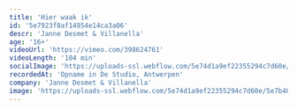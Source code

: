 ```yaml
---
title: 'Hier waak ik'
id: '5e7923f8af14954e14ca3a06'
descr: 'Janne Desmet & Villanella'
age: '16+'
videoUrl: 'https://vimeo.com/398624761'
videoLength: '104 min'
socialImage: 'https://uploads-ssl.webflow.com/5e74d1a9ef22355294c7d60e/5e7b402b28532f6dfd28e4a0_Hier%20waak%20ik%20.jpg'
recordedAt: 'Opname in De Studio, Antwerpen'
company: 'Janne Desmet & Villanella'
image: 'https://uploads-ssl.webflow.com/5e74d1a9ef22355294c7d60e/5e7b402b28532f6dfd28e4a0_Hier%20waak%20ik%20.jpg'
---
```

